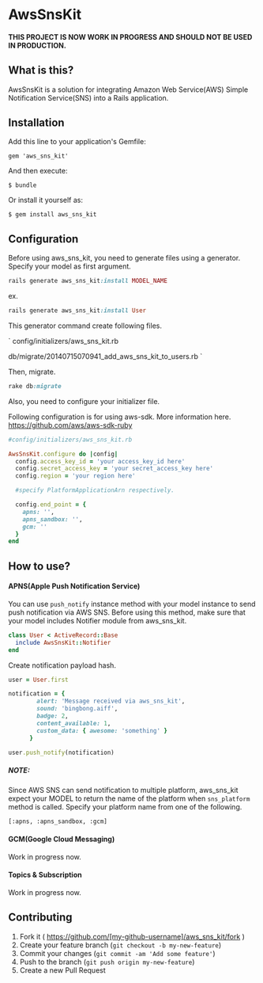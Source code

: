 # AwsSnsKit

#### THIS PROJECT IS NOW WORK IN PROGRESS AND SHOULD NOT BE USED IN PRODUCTION.

## What is this?

AwsSnsKit is a solution for integrating Amazon Web Service(AWS) Simple Notification Service(SNS) into a Rails application.

## Installation

Add this line to your application's Gemfile:

    gem 'aws_sns_kit'

And then execute:

    $ bundle

Or install it yourself as:

    $ gem install aws_sns_kit

## Configuration

Before using aws_sns_kit, you need to generate files using a generator.
Specify your model as first argument.

```ruby
rails generate aws_sns_kit:install MODEL_NAME
```

ex.
```ruby
rails generate aws_sns_kit:install User
```


This generator command create following files.


`
config/initializers/aws_sns_kit.rb

db/migrate/20140715070941_add_aws_sns_kit_to_users.rb
`

Then, migrate.

```ruby
rake db:migrate
```

Also, you need to configure your initializer file.

Following configuration is for using aws-sdk.
More information here. https://github.com/aws/aws-sdk-ruby

```ruby
#config/initializers/aws_sns_kit.rb

AwsSnsKit.configure do |config|
  config.access_key_id = 'your access_key_id here'
  config.secret_access_key = 'your secret_access_key here'
  config.region = 'your region here'

  #specify PlatformApplicationArn respectively.

  config.end_point = { 
    apns: '',
    apns_sandbox: '', 
    gcm: ''
  }
end

```

## How to use?

#### APNS(Apple Push Notification Service)

You can use `push_notify` instance method with your model instance to send push notification via AWS SNS.
Before using this method, make sure that your model includes Notifier module from aws_sns_kit.

```ruby
class User < ActiveRecord::Base
  include AwsSnsKit::Notifier
end
```


Create notification payload hash.

```ruby
user = User.first

notification = {
        alert: 'Message received via aws_sns_kit',
        sound: 'bingbong.aiff',
        badge: 2,
        content_available: 1,
        custom_data: { awesome: 'something' }
      }

user.push_notify(notification)
```

##### NOTE:
Since AWS SNS can send notification to multiple platform, aws_sns_kit expect your MODEL to return the name of the platform when `sns_platform` method is called.
Specify your platform name from one of the following.

`[:apns, :apns_sandbox, :gcm]`

#### GCM(Google Cloud Messaging)

Work in progress now.

#### Topics & Subscription

Work in progress now.

## Contributing

1. Fork it ( https://github.com/[my-github-username]/aws_sns_kit/fork )
2. Create your feature branch (`git checkout -b my-new-feature`)
3. Commit your changes (`git commit -am 'Add some feature'`)
4. Push to the branch (`git push origin my-new-feature`)
5. Create a new Pull Request
